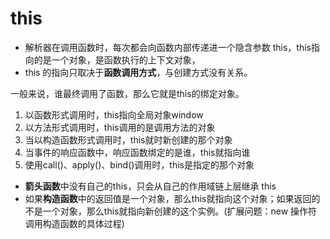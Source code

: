 # this
- 解析器在调用函数时，每次都会向函数内部传递进一个隐含参数 this，this指向的是一个对象，是函数执行的上下文对象，
- this 的指向只取决于**函数调用方式**，与创建方式没有关系。

一般来说，谁最终调用了函数，那么它就是this的绑定对象。

1. 以函数形式调用时，this指向全局对象window
2. 以方法形式调用时，this调用的是调用方法的对象
3. 当以构造函数形式调用时，this就时新创建的那个对象
4. 当事件的响应函数中，响应函数绑定的是谁，this就指向谁
5. 使用call()、apply()、bind()调用时，this是指定的那个对象

- **箭头函数**中没有自己的this，只会从自己的作用域链上层继承 this
- 如果**构造函数**中的返回值是一个对象，那么this就指向这个对象；如果返回的不是一个对象，那么this就指向新创建的这个实例。(扩展问题：new 操作符调用构造函数的具体过程)

